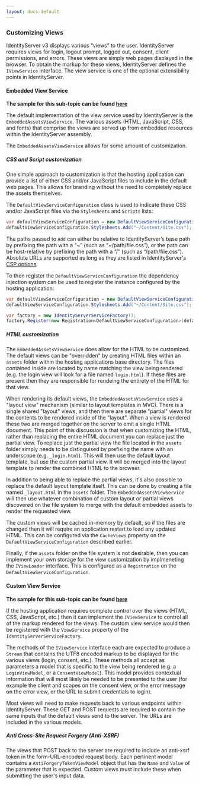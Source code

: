 ```yaml
---
layout: docs-default
---
```


### Customizing Views

IdentityServer v3 displays various “views” to the user. IdentityServer requires views for login, logout prompt, logged out, consent, client permissions, and errors. These views are simply web pages displayed in the browser. To obtain the markup for these views, IdentityServer defines the `IViewService` interface. The view service is one of the optional extensibility points in IdentityServer.

#### Embedded View Service

**The sample for this sub-topic can be found [here](https://github.com/thinktecture/Thinktecture.IdentityServer.v3.Samples/tree/master/source/EmbeddedAssetsViewService)**

The default implementation of the view service used by IdentityServer is the `EmbeddedAssetsViewService`. The various assets (HTML, JavaScript, CSS, and fonts) that comprise the views are served up from embedded resources within the IdentityServer assembly.

The `EmbeddedAssetsViewService` allows for some amount of customization.

##### CSS and Script customization

One simple approach to customization is that the hosting application can provide a list of either CSS and/or JavaScript files to include in the default web pages. This allows for branding without the need to completely replace the assets themselves.

The `DefaultViewServiceConfiguration` class is used to indicate these CSS and/or JavaScript files via the `Stylesheets` and `Scripts` lists:

```csharp
var defaultViewServiceConfiguration = new DefaultViewServiceConfiguration();
defaultViewServiceConfiguration.Stylesheets.Add("~/Content/Site.css");
```
The paths passed to `Add` can either be relative to IdentityServer’s base path by prefixing the path with a “~” (such as “~/path/file.css”), or the path can be host-relative by prefixing the path with a “/” (such as “/path/file.css”). Absolute URLs are  supported as long as they are listed in IdentityServer's [CSP options](csp.html).

To then register the `DefaultViewServiceConfiguration` the dependency injection system can be used to register the instance configured by the hosting application:

```csharp
var defaultViewServiceConfiguration = new DefaultViewServiceConfiguration();
defaultViewServiceConfiguration.Stylesheets.Add("~/Content/Site.css");

var factory = new IdentityServerServiceFactory();
factory.Register(new Registration<DefaultViewServiceConfiguration>(defaultViewServiceConfiguration));
```

##### HTML customization

The `EmbeddedAssetsViewService` does allow for the HTML to be customized. The default views can be "overridden" by creating HTML files within an `assets` folder within the hosting applications base directory. The files contained inside are located by name matching the view being rendered (e.g. the login view will look for a file named `login.html`). If these files are present then they are responsible for rendeing the entirety of the HTML for that view.

When rendering its default views, the `EmbeddedAssetsViewService` uses a "layout view" mechanism (similar to layout templates in MVC). There is a single shared "layout" views, and then there are separate "partial" views for the contents to be rendered inside of the "layout". When a view is rendered these two are merged together on the server to emit a single HTML document. This point of this discussion is that when customizing the HTML, rather than replacing the entire HTML document you can replace just the partial view. To replace just the partial view the file located in the `assets` folder simply needs to be distinguised by prefixing the name with an underscope (e.g. `_login.html`). This will then use the default layout template, but use the custom partial view. It will be merged into the layout template to render the combined HTML to the browser.

In addition to being able to replace the partial views, it's also possible to replace the default layout template itself. This can be done by creating a file named `_layout.html` in the `assets` folder. The `EmbeddedAssetsViewService` will then use whatever combination of custom layout or partial views discovered on the file system to merge with the default embedded assets to render the requested view.

The custom views will be cached in-memory by default, so if the files are changed then it will require an application restart to load any updated HTML. This can be configured via the `CacheViews` property on the `DefaultViewServiceConfiguration` described earlier.

Finally, if the `assets` folder on the file system is not desirable, then you can implement your own storage for the view customization by implmeneting the `IViewLoader` interface. This is configured as a `Registration` on the  `DefaultViewServiceConfiguration`. 

#### Custom View Service

**The sample for this sub-topic can be found [here](https://github.com/thinktecture/Thinktecture.IdentityServer.v3.Samples/tree/master/source/CustomViewService)**

If the hosting application requires complete control over the views (HTML, CSS, JavaScript, etc.) then it can implement the `IViewService` to control all of the markup rendered for the views.  The custom view service would then be registered with the `ViewService` property of the `IdentityServerServiceFactory`.

The methods of the `IViewService` interface each are expected to produce a `Stream` that contains the UTF8 encoded markup to be displayed for the various views (login, consent, etc.). These methods all accept as parameters a model that is specific to the view being rendered (e.g. a `LoginViewModel`, or a `ConsentViewModel`). This model provides contextual information that will most likely be needed to be presented to the user (for example the client and scopes on the consent view, or the error message on the error view, or the URL to submit credentials to login).

Most views will need to make requests back to various endpoints within IdentityServer. These GET and POST requests are required to contain the same inputs that the default views send to the server. The URLs are included in the various models.

##### Anti Cross-Site Request Forgery (Anti-XSRF)

The views that POST back to the server are required to include an anti-xsrf token in the form-URL-encoded request body. Each pertinent model contains a `AntiForgeryTokenViewModel` object that has the `Name` and `Value` of the parameter that is expected. Custom views must include these when submitting the user's input data.
